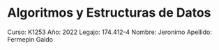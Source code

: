 # Algoritmos y Estructuras de Datos <br>
Curso: K1253
Año: 2022
Legajo: 174.412-4
Nombre: Jeronimo
Apellido: Fermepin Galdo
